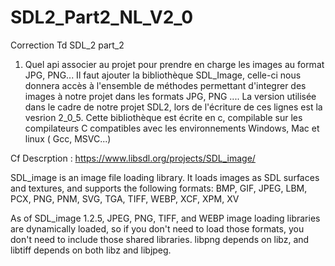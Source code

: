 # SDL2_Part2_NL_V2_0
Correction Td SDL_2 part_2

1) Quel api associer au projet pour prendre en charge les images au format JPG, PNG...
Il faut ajouter la bibliothèque SDL_Image, celle-ci nous donnera accès à l'ensemble de méthodes permettant d'integrer des images à notre projet dans les formats JPG, PNG ....
La version utilisée dans le cadre de notre projet SDL2, lors de l'écriture de ces lignes est la vesrion 2_0_5.
Cette bibliothèque est écrite en c, compilable sur les compilateurs C compatibles avec les environnements Windows, Mac et linux ( Gcc, MSVC...) 

Cf Descrption :  https://www.libsdl.org/projects/SDL_image/

 SDL_image is an image file loading library.
It loads images as SDL surfaces and textures, and supports the following formats: BMP, GIF, JPEG, LBM, PCX, PNG, PNM, SVG, TGA, TIFF, WEBP, XCF, XPM, XV

As of SDL_image 1.2.5, JPEG, PNG, TIFF, and WEBP image loading libraries are dynamically loaded, so if you don't need to load those formats, you don't need to include those shared libraries. libpng depends on libz, and libtiff depends on both libz and libjpeg.
